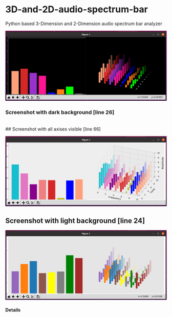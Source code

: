 # 3D-and-2D-audio-spectrum-bar
Python based 3-Dimension and 2-Dimension audio spectrum bar analyzer 

<p align="left">
  <img src="Images/dark_1.png">
</p>

### Screenshot with dark background [line 26]

<br>
## Screenshot with all axises visible [line 66]
<p align="center">
  <img src="Images/with_axis_on.png">
</p>

## Screenshot with light background [line 24]
<p align="center">
  <img src="Images/light_1.png">
</p>

#### Details
